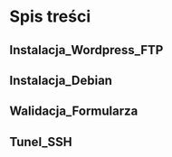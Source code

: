 # Spis treści

## Instalacja_Wordpress_FTP

## Instalacja_Debian

## Walidacja_Formularza

## Tunel_SSH
